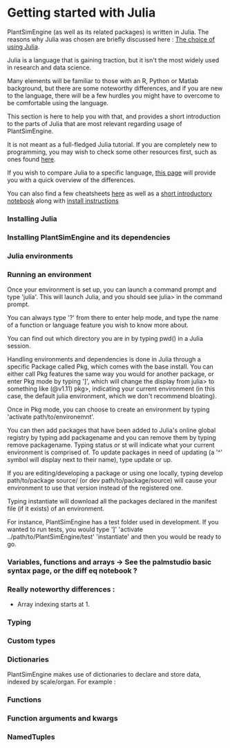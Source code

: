 # Getting started with Julia

PlantSimEngine (as well as its related packages) is written in Julia. The reasons why Julia was chosen are briefly discussed here : [The choice of using Julia](@ref).

Julia is a language that is gaining traction, but it isn't the most widely used in research and data science. 

Many elements will be familiar to those with an R, Python or Matlab background, but there are some noteworthy differences, and if you are new to the language, there will be a few hurdles you might have to overcome to be comfortable using the language.

This section is here to help you with that, and provides a short introduction to the parts of Julia that are most relevant regarding usage of PlantSimEngine.

It is not meant as a full-fledged Julia tutorial. If you are completely new to programming, you may wish to check some other resources first, such as ones found [here](https://docs.julialang.org/en/v1/manual/getting-started/).

If you wish to compare Julia to a specific language, [this page](https://docs.julialang.org/en/v1/manual/noteworthy-differences/#Noteworthy-differences-from-Python) will provide you with a quick overview of the differences.

You can also find a few cheatsheets [here](https://palmstudio.github.io/Biophysics_database_palm/cheatsheets/) as well as a [short introductory notebook](https://palmstudio.github.io/Biophysics_database_palm/basic_syntax/) along with [install instructions](https://palmstudio.github.io/Biophysics_database_palm/installation/)


### Installing Julia

### Installing PlantSimEngine and its dependencies

### Julia environments

### Running an environment

Once your environment is set up, you can launch a command prompt and type 'julia'. This will launch Julia, and you should see
julia> 
in the command prompt.

You can always type '?' from there to enter help mode, and type the name of a function or language feature you wish to know more about.

You can find out which directory you are in by typing pwd() in a Julia session.

Handling environments and dependencies is done in Julia through a specific Package called Pkg, which comes with the base install. You can either call Pkg features the same way you would for another package, or enter Pkg mode by typing ']', which will change the display from 
julia> to something like (@v1.11) pkg>, indicating your current environment (in this case, the default julia environment, which we don't recommend bloating).

Once in Pkg mode, you can choose to create an environment by typing 'activate path/to/environemnt'. 

You can then add packages that have been added to Julia's online global registry by typing add packagename and you can remove them by typing remove packagename. Typing status or st will indicate what your current environment is comprised of. To update packages in need of updating (a '^' symbol will display next to their name), type update or up.

If you are editing/developing a package or using one locally, typing develop path/to/package source/ (or dev path/to/package/source) will cause your environment to use that version instead of the registered one.

Typing instantiate will download all the packages declared in the manifest file (if it exists) of an environment.

For instance, PlantSimEngine has a test folder used in development. If you wanted to run tests, you would type
']'
'activate ../path/to/PlantSimEngine/test'
'instantiate'
and then you would be ready to go.

 

### Variables, functions and arrays -> See the palmstudio basic syntax page, or the diff eq notebook ?

### Really noteworthy differences : 
- Array indexing starts at 1.

### Typing

### Custom types

### Dictionaries

PlantSimEngine makes use of dictionaries to declare and store data, indexed by scale/organ.
For example : 

### Functions 

### Function arguments and kwargs

### NamedTuples